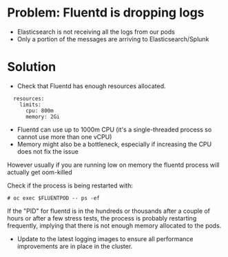 # Problem: Fluentd is dropping logs

- Elasticsearch is not receiving all the logs from our pods
- Only a portion of the messages are arriving to Elasticsearch/Splunk

# Solution

- Check that Fluentd has enough resources allocated.

```
  resources:
    limits:
      cpu: 800m
      memory: 2Gi
```

- Fluentd can use up to 1000m CPU (it's a single-threaded process so cannot use more than one vCPU)
- Memory might also be a bottleneck, especially if increasing the CPU does not fix the issue

However usually if you are running low on memory the fluentd process will actually get oom-killed

Check if the process is being restarted with:

```
# oc exec $FLUENTPOD -- ps -ef
```

If the "PID" for fluentd is in the hundreds or thousands after a couple of hours or after a few stress tests, the process is probably restarting frequently, implying that there is not enough memory allocated to the pods.

- Update to the latest logging images to ensure all performance improvements are in place in the cluster. 
